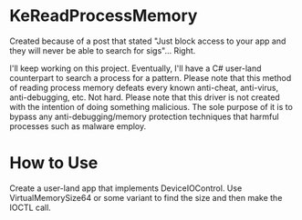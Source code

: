 # KeReadProcessMemory
Created because of a post that stated "Just block access to your app and they will never be able to search for sigs"... Right.

I'll keep working on this project. Eventually, I'll have a C# user-land counterpart to search a process for a pattern. Please note that this method of reading process memory defeats every known anti-cheat, anti-virus, anti-debugging, etc. Not hard. Please note that this driver is not created with the intention of doing something malicious. The sole purpose of it is to bypass any anti-debugging/memory protection techniques that harmful processes such as malware employ.

# How to Use
Create a user-land app that implements DeviceIOControl. Use VirtualMemorySize64 or some variant to find the size and then make the IOCTL call.
